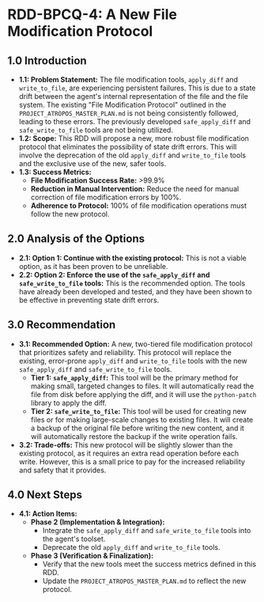 # RDD-BPCQ-4: A New File Modification Protocol

## 1.0 Introduction
*   **1.1: Problem Statement:** The file modification tools, `apply_diff` and `write_to_file`, are experiencing persistent failures. This is due to a state drift between the agent's internal representation of the file and the file system. The existing "File Modification Protocol" outlined in the `PROJECT_ATROPOS_MASTER_PLAN.md` is not being consistently followed, leading to these errors. The previously developed `safe_apply_diff` and `safe_write_to_file` tools are not being utilized.
*   **1.2: Scope:** This RDD will propose a new, more robust file modification protocol that eliminates the possibility of state drift errors. This will involve the deprecation of the old `apply_diff` and `write_to_file` tools and the exclusive use of the new, safer tools.
*   **1.3: Success Metrics:**
    *   **File Modification Success Rate:** >99.9%
    *   **Reduction in Manual Intervention:** Reduce the need for manual correction of file modification errors by 100%.
    *   **Adherence to Protocol:** 100% of file modification operations must follow the new protocol.

## 2.0 Analysis of the Options
*   **2.1: Option 1: Continue with the existing protocol:** This is not a viable option, as it has been proven to be unreliable.
*   **2.2: Option 2: Enforce the use of the `safe_apply_diff` and `safe_write_to_file` tools:** This is the recommended option. The tools have already been developed and tested, and they have been shown to be effective in preventing state drift errors.

## 3.0 Recommendation
*   **3.1: Recommended Option:** A new, two-tiered file modification protocol that prioritizes safety and reliability. This protocol will replace the existing, error-prone `apply_diff` and `write_to_file` tools with the new `safe_apply_diff` and `safe_write_to_file` tools.
    *   **Tier 1: `safe_apply_diff`:** This tool will be the primary method for making small, targeted changes to files. It will automatically read the file from disk before applying the diff, and it will use the `python-patch` library to apply the diff.
    *   **Tier 2: `safe_write_to_file`:** This tool will be used for creating new files or for making large-scale changes to existing files. It will create a backup of the original file before writing the new content, and it will automatically restore the backup if the write operation fails.
*   **3.2: Trade-offs:** This new protocol will be slightly slower than the existing protocol, as it requires an extra read operation before each write. However, this is a small price to pay for the increased reliability and safety that it provides.

## 4.0 Next Steps
*   **4.1: Action Items:**
    *   **Phase 2 (Implementation & Integration):**
        *   Integrate the `safe_apply_diff` and `safe_write_to_file` tools into the agent's toolset.
        *   Deprecate the old `apply_diff` and `write_to_file` tools.
    *   **Phase 3 (Verification & Finalization):**
        *   Verify that the new tools meet the success metrics defined in this RDD.
        *   Update the `PROJECT_ATROPOS_MASTER_PLAN.md` to reflect the new protocol.